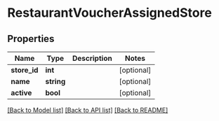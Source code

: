 # RestaurantVoucherAssignedStore

## Properties
Name | Type | Description | Notes
------------ | ------------- | ------------- | -------------
**store_id** | **int** |  | [optional] 
**name** | **string** |  | [optional] 
**active** | **bool** |  | [optional] 

[[Back to Model list]](../README.md#documentation-for-models) [[Back to API list]](../README.md#documentation-for-api-endpoints) [[Back to README]](../README.md)



